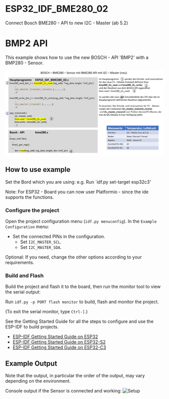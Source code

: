 # ESP32_IDF_BME280_02
Connect Bosch BME280 - API to new I2C - Master (ab 5.2)

# BMP2 API

This example shows how to use the new BOSCH - API 'BMP2' with a BMP280 - Sensor.

![Setup](/BME280.JPG)


## How to use example

Set the Bord which you are using: e.g. 
Run `idf.py set-target esp32c3' 

Note: For ESP32 - Board you can now user Platformio - since the ide supports the functions.

### Configure the project

Open the project configuration menu (`idf.py menuconfig`). 
In the `Example Configuration` menu:

* Set the connected PINs in the configuration.
    * Set `I2C_MASTER_SCL`.
    * Set `I2C_MASTER_SDA`.

Optional: If you need, change the other options according to your requirements.

### Build and Flash

Build the project and flash it to the board, then run the monitor tool to view the serial output:

Run `idf.py -p PORT flash monitor` to build, flash and monitor the project.

(To exit the serial monitor, type ``Ctrl-]``.)

See the Getting Started Guide for all the steps to configure and use the ESP-IDF to build projects.

* [ESP-IDF Getting Started Guide on ESP32](https://docs.espressif.com/projects/esp-idf/en/latest/esp32/get-started/index.html)
* [ESP-IDF Getting Started Guide on ESP32-S2](https://docs.espressif.com/projects/esp-idf/en/latest/esp32s2/get-started/index.html)
* [ESP-IDF Getting Started Guide on ESP32-C3](https://docs.espressif.com/projects/esp-idf/en/latest/esp32c3/get-started/index.html)

## Example Output
Note that the output, in particular the order of the output, may vary depending on the environment.

Console output if the Sensor is connected and working:
![Setup](/BMP2_output.JPG)
